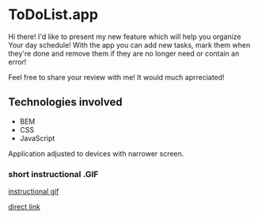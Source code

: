 # ToDoList.app

Hi there!
I'd like to present my new feature which will help you organize Your day schedule! With the app you can add new tasks, mark them when they're done and remove them if they are no longer need or contain an error! 

Feel free to share your review with me! It would much aprreciated!

## Technologies involved

- BEM
- CSS
- JavaScript

Application adjusted to devices with narrower screen.

### short instructional .GIF

[instructional gif](https://media1.tenor.com/images/d1e27e4bd9461795579de3be9b124ef9/tenor.gif?itemid=26825530)

[direct link](https://jakubkedzierski92.github.io/toDoList/)
